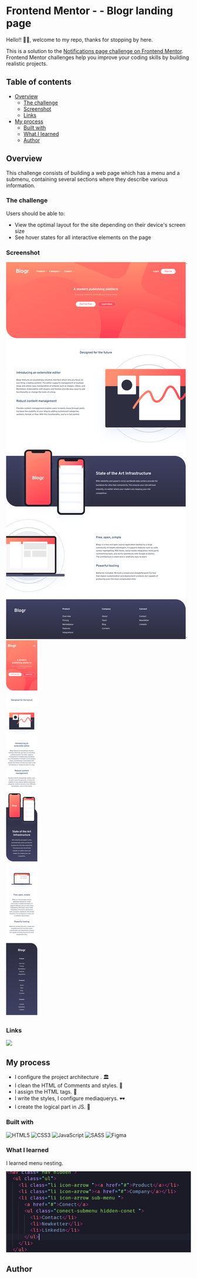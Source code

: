 # Frontend Mentor - - Blogr landing page

 Hello!! 🤟🤟, welcome to my repo, thanks for stopping by here.

This is a solution to the [Notifications page challenge on Frontend Mentor](https://www.frontendmentor.io/challenges/notifications-page-DqK5QAmKbC). Frontend Mentor challenges help you improve your coding skills by building realistic projects. 

## Table of contents

- [Overview](#overview)
  - [The challenge](#the-challenge)
  - [Screenshot](#screenshot)
  - [Links](#links)
- [My process](#my-process)
  - [Built with](#built-with)
  - [What I learned](#what-i-learned)
  - [Author](#author)


## Overview
This challenge consists of building a web page which has a menu and a submenu, containing several sections where they describe various information.

### The challenge

Users should be able to:
- View the optimal layout for the site depending on their device's screen size
- See hover states for all interactive elements on the page

### Screenshot

![Preview mode desktop](./images/screenshot/Desktop.png)
![Preview mode desktop](./images/screenshot/smarphone.png)







### Links
<a href="https://cyeguez.github.io/notifications-page-main/" target="_blank"><img src="https://img.shields.io/badge/GitHub-100000?style=for-the-badge&logo=github&logoColor=white" target="_blank"></a>








		
## My process
-  I configure the project architecture . 🏛️
- I clean the HTML of Comments and styles. 🧹
- I assign the HTML tags. 🎯
- I write the styles, I configure mediaquerys. 🕶️
- I create the logical part in JS. 🧠



### Built with

![HTML5](https://img.shields.io/badge/html5-%23E34F26.svg?style=for-the-badge&logo=html5&logoColor=white) 
 ![CSS3](https://img.shields.io/badge/css3-%231572B6.svg?style=for-the-badge&logo=css3&logoColor=white) 
 ![JavaScript](https://img.shields.io/badge/javascript-%23323330.svg?style=for-the-badge&logo=javascript&logoColor=%23F7DF1E) 
 ![SASS](https://img.shields.io/badge/SASS-hotpink.svg?style=for-the-badge&logo=SASS&logoColor=white) 
 ![Figma](https://img.shields.io/badge/figma-%23F24E1E.svg?style=for-the-badge&logo=figma&logoColor=white) 

		


### What I learned


I learned menu nesting.

![Nesstig ul](image.png)




## Author